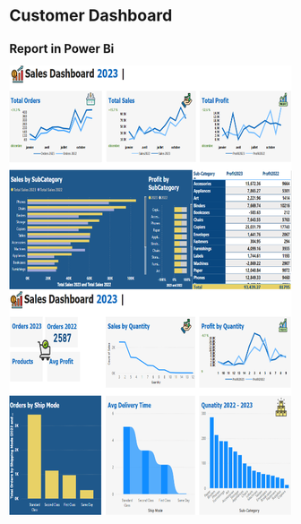 # Customer Dashboard



## Report in Power Bi
<img src="./im1.png" alt="2" width="700" height="400">
<img src="./im2.png" alt="2" width="700" height="400">

